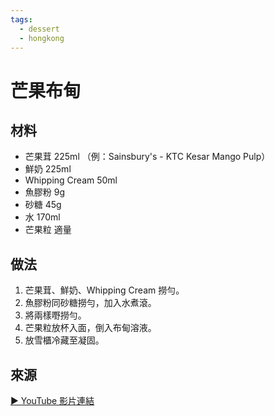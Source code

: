 ```yaml
---
tags:
  - dessert
  - hongkong
---
```


# 芒果布甸

## 材料
- 芒果茸 225ml （例：Sainsbury's - KTC Kesar Mango Pulp）
- 鮮奶 225ml
- Whipping Cream 50ml
- 魚膠粉 9g
- 砂糖 45g
- 水 170ml
- 芒果粒 適量

## 做法
1. 芒果茸、鮮奶、Whipping Cream 撈勻。
2. 魚膠粉同砂糖撈勻，加入水煮滾。
3. 將兩樣嘢撈勻。
4. 芒果粒放杯入面，倒入布甸溶液。
5. 放雪櫃冷藏至凝固。

## 來源
[▶ YouTube 影片連結](https://www.youtube.com/watch?v=IR7VX4q9WZ4&list=PLR-VAqwn9RPkU9giqR35uyDICL-18g2_i&index=59)
